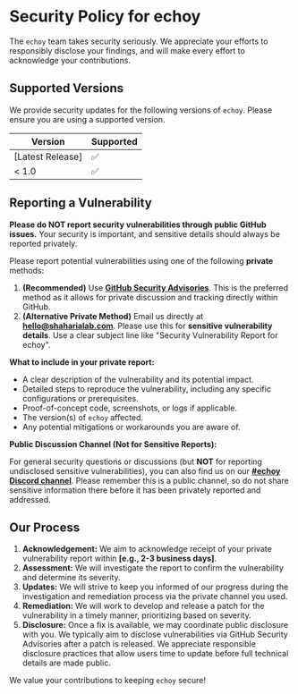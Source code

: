 # Security Policy for echoy

The `echoy` team takes security seriously. We appreciate your efforts to responsibly disclose your findings, and will make every effort to acknowledge your contributions.

## Supported Versions

We provide security updates for the following versions of `echoy`. Please ensure you are using a supported version.

| Version          | Supported |
|------------------|-----------|
| [Latest Release] | ✅         |
| < 1.0            | ✅         |

## Reporting a Vulnerability

**Please do NOT report security vulnerabilities through public GitHub issues.** Your security is important, and sensitive details should always be reported privately.

Please report potential vulnerabilities using one of the following **private** methods:

1.  **(Recommended)** Use [**GitHub Security Advisories**](https://github.com/shaharia-lab/echoy/security/advisories). This is the preferred method as it allows for private discussion and tracking directly within GitHub.
2.  **(Alternative Private Method)** Email us directly at **hello@shaharialab.com**. Please use this for **sensitive vulnerability details**. Use a clear subject line like "Security Vulnerability Report for echoy".

**What to include in your private report:**

* A clear description of the vulnerability and its potential impact.
* Detailed steps to reproduce the vulnerability, including any specific configurations or prerequisites.
* Proof-of-concept code, screenshots, or logs if applicable.
* The version(s) of `echoy` affected.
* Any potential mitigations or workarounds you are aware of.

**Public Discussion Channel (Not for Sensitive Reports):**

For general security questions or discussions (but **NOT** for reporting undisclosed sensitive vulnerabilities), you can also find us on our **[#echoy Discord channel](https://discordapp.com/channels/1346487271225954384/1358845326580252713)**. Please remember this is a public channel, so do not share sensitive information there before it has been privately reported and addressed.

## Our Process

1.  **Acknowledgement:** We aim to acknowledge receipt of your private vulnerability report within **[e.g., 2-3 business days]**.
2.  **Assessment:** We will investigate the report to confirm the vulnerability and determine its severity.
3.  **Updates:** We will strive to keep you informed of our progress during the investigation and remediation process via the private channel you used.
4.  **Remediation:** We will work to develop and release a patch for the vulnerability in a timely manner, prioritizing based on severity.
5.  **Disclosure:** Once a fix is available, we may coordinate public disclosure with you. We typically aim to disclose vulnerabilities via GitHub Security Advisories after a patch is released. We appreciate responsible disclosure practices that allow users time to update before full technical details are made public.

We value your contributions to keeping `echoy` secure!